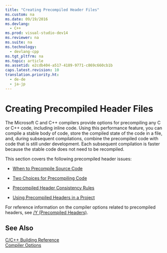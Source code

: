 ```yaml
---
title: "Creating Precompiled Header Files"
ms.custom: na
ms.date: 09/19/2016
ms.devlang: 
  - C++
ms.prod: visual-studio-dev14
ms.reviewer: na
ms.suite: na
ms.technology: 
  - devlang-cpp
ms.tgt_pltfrm: na
ms.topic: article
ms.assetid: e2cdb404-a517-4189-9771-c869c660cb1b
caps.latest.revision: 10
translation.priority.ht: 
  - de-de
  - ja-jp
---
```

# Creating Precompiled Header Files
The Microsoft C and C++ compilers provide options for precompiling any C or C++ code, including inline code. Using this performance feature, you can compile a stable body of code, store the compiled state of the code in a file, and, during subsequent compilations, combine the precompiled code with code that is still under development. Each subsequent compilation is faster because the stable code does not need to be recompiled.  
  
 This section covers the following precompiled header issues:  
  
-   [When to Precompile Source Code](../vs140/When-to-Precompile-Source-Code.md)  
  
-   [Two Choices for Precompiling Code](../vs140/Two-Choices-for-Precompiling-Code.md)  
  
-   [Precompiled Header Consistency Rules](../vs140/Precompiled-Header-Consistency-Rules.md)  
  
-   [Using Precompiled Headers in a Project](../vs140/Using-Precompiled-Headers-in-a-Project.md)  
  
 For reference information on the compiler options related to precompiled headers, see [/Y (Precompiled Headers)](../vs140/-Y--Precompiled-Headers-.md).  
  
## See Also  
 [C/C++ Building Reference](../vs140/C-C---Building-Reference.md)   
 [Compiler Options](../vs140/Compiler-Options.md)